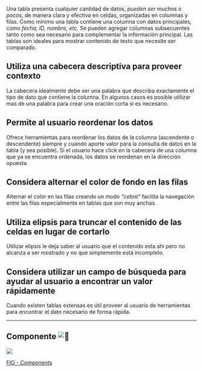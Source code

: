 Una tabla presenta cualquier cantidad de datos, _pueden ser muchos o pocos_, de manera clara y efectiva en celdas, organizadas en columnas y filas. Como mínimo una tabla contiene una columna con datos principales, como _fecha, ID, nombre, etc._ Se pueden agregar columnas subsecuentes tanto como sea necesario para complementar la información principal. Las tablas son ideales para mostrar contenido de texto que necesite ser comparado.

## Utiliza una cabecera descriptiva para proveer contexto

La cabecera idealmente debe ser una palabra que describa exactamente el tipo de dato que contiene la columna. En algunos casos es posible utilizar mas de una palabra para crear una oración corta si es necesario.

## Permite al usuario reordenar los datos

Ofrece herramientas para reordenar los datos de la columna (ascendente o descendente) siempre y cuando aporte valor para la consulta de datos en la tabla (y sea posible). Si el usuario hace click en la cabecera de una columna que ya se encuentra ordenada, los datos se reordenan en la dirección opuesta.

## Considera alternar el color de fondo en las filas

Alternar el color en las filas creando un modo _“cebra”_ facilita la navegación entre las filas especialmente en tablas que son muy anchas.

## Utiliza elipsis para truncar el contenido de las celdas en lugar de cortarlo

Utilizar elipsis le deja saber al usuario que el contenido esta ahi pero no alcanza a ser mostrado y no que simplemente está incompleto.

## Considera utilizar un campo de búsqueda para ayudar al usuario a encontrar un valor rápidamente

Cuando existen tablas extensas es útil proveer al usuario de herramientas para encontrar el dato necesario de forma rápida.

---

## Componente ![:link:](https://pf-emoji-service--cdn.us-east-1.prod.public.atl-paas.net/standard/caa27a19-fc09-4452-b2b4-a301552fd69c/64x64/1f517.png)

![](https://static.figma.com/uploads/b6df2735e4cb368306acf5480b50f96e69f96099)

[FIG - Components](https://www.figma.com/file/adTpzuue9VJyGt5D6bb45F/FIG---Components?node-id=2105%3A2449)